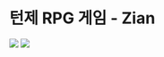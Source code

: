 턴제 RPG 게임 - Zian
====================
<img src="https://capsule-render.vercel.app/api?type=wave&color=#ffc1cc&height=100&section=header&text=Zian Github!&fontSize=90" />
<img src="https://github-readme-stats.vercel.app/api/top-langs/?username=LuvZian&layout=compact"/>


